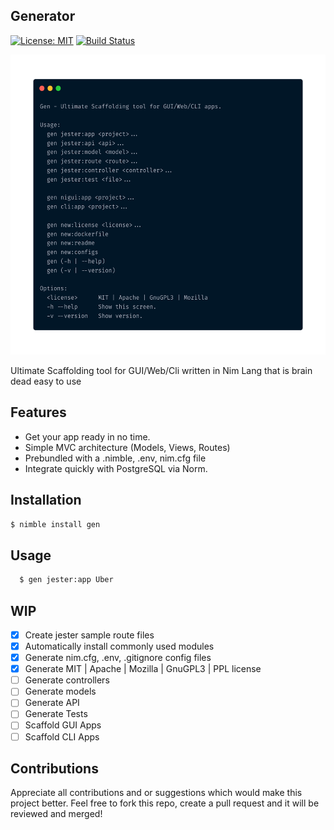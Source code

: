 Generator 
----------------------------------------------
[![License: MIT](https://img.shields.io/badge/license-MIT-blue)](./LICENSE.txt)
[![Build Status](https://travis-ci.org/Adeohluwa/gen.svg?branch=master)](https://travis-ci.org/Adeohluwa/gen)

<img src="usage.png" width="640" height="480"/>

Ultimate Scaffolding tool for GUI/Web/Cli written in Nim Lang that is brain dead easy to use



Features
--------

 -   Get your app ready in no time.
 -   Simple MVC architecture (Models, Views, Routes)
 -   Prebundled with a .nimble, .env, nim.cfg file 
 -   Integrate quickly with PostgreSQL via Norm.



Installation
------------

 ``$ nimble install gen``
               


Usage
-----
```bash
  $ gen jester:app Uber
```

WIP
---
 - [x] Create jester sample route files
 - [x] Automatically install commonly used modules
 - [x] Generate nim.cfg, .env, .gitignore config files 
 - [x] Generate MIT | Apache | Mozilla | GnuGPL3 | PPL license
 - [ ] Generate controllers
 - [ ] Generate models
 - [ ] Generate API
 - [ ] Generate Tests
 - [ ] Scaffold GUI Apps
 - [ ] Scaffold CLI Apps

Contributions
-------------
 Appreciate all contributions and or suggestions which would make this project better. Feel free to fork this repo, create a pull request and it will be reviewed and merged!
